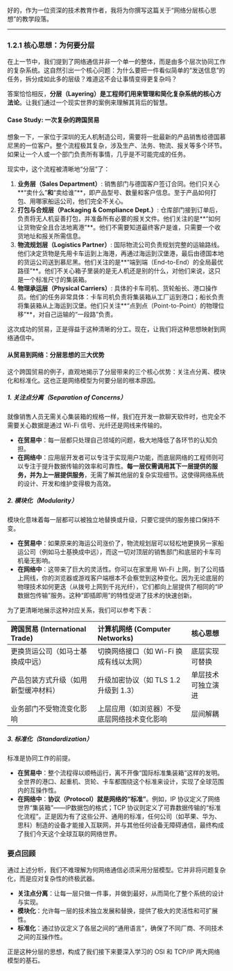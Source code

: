 好的，作为一位资深的技术教育作者，我将为你撰写这篇关于“网络分层核心思想”的教学段落。

---

### 1.2.1 核心思想：为何要分层

在上一节中，我们提到了网络通信并非一个单一的整体，而是由多个层次协同工作的复杂系统。这自然引出一个核心问题：为什么要把一件看似简单的“发送信息”的任务，拆分成如此多的层级？难道这不会让事情变得更复杂吗？

答案恰恰相反，**分层（Layering）是工程师们用来管理和简化复杂系统的核心方法论**。让我们通过一个现实世界的案例来理解其背后的智慧。

#### Case Study: 一次复杂的跨国贸易

想象一下，一家位于深圳的无人机制造公司，需要将一批最新的产品销售给德国慕尼黑的一位客户。整个流程极其复杂，涉及生产、法务、物流、报关等多个环节。如果让一个人或一个部门负责所有事情，几乎是不可能完成的任务。

现实中，这个流程被清晰地“分层”了：

1.  **业务层（Sales Department）**: 销售部门与德国客户签订合同。他们只关心**“卖什么”**和**“卖给谁”**，即产品型号、数量和客户信息。至于产品如何打包、用哪家船运公司，他们完全不关心。
2.  **打包与合规层（Packaging & Compliance Dept.）**: 仓库部门接到订单后，负责将无人机妥善打包，并准备所有必要的报关文件。他们关注的是**“如何让货物安全且合法地离港”**。他们不需要知道最终客户是谁，只需要一个收货地址和报关所需信息。
3.  **物流规划层（Logistics Partner）**: 国际物流公司负责规划完整的运输路线。他们决定货物是先用卡车运到上海港，再通过海运到汉堡港，最后由德国本地的货运公司送到慕尼黑。他们关注的是**“端到端（End-to-End）的全局最优路径”**。他们不关心箱子里装的是无人机还是别的什么，对他们来说，这只是一个标准尺寸的集装箱。
4.  **物理承运层（Physical Carriers）**: 具体的卡车司机、货轮船长、港口操作员。他们的任务非常具体：卡车司机负责将集装箱从工厂运到港口；船长负责将集装箱从上海运到汉堡。他们只关注**“点到点（Point-to-Point）的物理位移”**，对自己运输的“一段路”负责。




这次成功的贸易，正是得益于这种清晰的分工。现在，让我们将这种思想映射到网络通信中。

#### 从贸易到网络：分层思想的三大优势

这个跨国贸易的例子，直观地揭示了分层带来的三个核心优势：关注点分离、模块化和标准化。这也正是网络模型为何要分层的根本原因。

##### 1. 关注点分离（Separation of Concerns）

就像销售人员无需关心集装箱的规格一样，我们在开发一款聊天软件时，也完全不需要关心数据是通过 Wi-Fi 信号、光纤还是网线来传输的。

*   **在贸易中**：每一层都只处理自己领域的问题，极大地降低了各环节的认知负担。
*   **在网络中**：应用层开发者可以专注于实现用户功能，而底层网络的工程师则可以专注于提升数据传输的效率和可靠性。**每一层仅需调用其下一层提供的服务，并为上一层提供服务**，无需了解其他层的复杂实现细节。这使得网络系统的设计、开发和维护变得极为高效。

##### 2. 模块化（Modularity）

模块化意味着每一层都可以被独立地替换或升级，只要它提供的服务接口保持不变。

*   **在贸易中**：如果原来的海运公司涨价了，物流规划层可以轻松地更换另一家船运公司（例如马士基换成中远），而这一切对顶层的销售部门和底层的卡车司机毫无影响。
*   **在网络中**：这带来了巨大的灵活性。你可以在家里用 Wi-Fi 上网，到了公司插上网线，你的浏览器或游戏客户端根本不会察觉到这种变化。因为无论底层的物理技术如何更迭（从拨号上网到千兆光纤），它们都向上层提供了相同的“IP数据包传输”服务。这种“即插即用”的特性促进了技术的快速创新。

为了更清晰地展示这种对应关系，我们可以参考下表：

| 跨国贸易 (International Trade) | 计算机网络 (Computer Networks) | 核心思想 |
| :--- | :--- | :--- |
| 更换货运公司（如马士基换成中远） | 切换网络接口（如 Wi-Fi 换成有线以太网） | 底层实现可替换 |
| 产品包装方式升级（如用新型缓冲材料） | 升级加密协议（如 TLS 1.2 升级到 1.3） | 单层技术可独立演进 |
| 业务部门不受物流变化影响 | 上层应用（如浏览器）不受底层网络技术变化影响 | 层间解耦 |

##### 3. 标准化（Standardization）

标准是协同工作的前提。

*   **在贸易中**：整个流程得以顺畅运行，离不开像“国际标准集装箱”这样的发明。全世界的港口、起重机、货轮、卡车都围绕这个标准来设计，实现了全球范围内的互操作性。
*   **在网络中**：**协议（Protocol）就是网络的“标准”**。例如，IP 协议定义了网络世界“集装箱”——IP数据包的格式；TCP 协议则定义了可靠数据传输的“标准化流程”。正是因为有了这些公开、通用的标准，任何公司（如苹果、华为、思科）制造的设备才能接入互联网，并与其他任何设备无障碍通信，最终构成了我们今天这个全球互联的网络世界。

### 要点回顾

通过上述分析，我们不难理解为何网络通信必须采用分层模型。它并非将问题复杂化，而是应对复杂性的终极武器。

*   **关注点分离**：让每一层只做一件事，并做到最好，从而简化了整个系统的设计与实现。
*   **模块化**：允许每一层的技术独立发展和替换，提供了极大的灵活性和可扩展性。
*   **标准化**：通过协议定义了各层之间的“通用语言”，确保了不同厂商、不同技术之间的互操作性。

正是这种分层的思想，构成了我们接下来要深入学习的 OSI 和 TCP/IP 两大网络模型的基石。